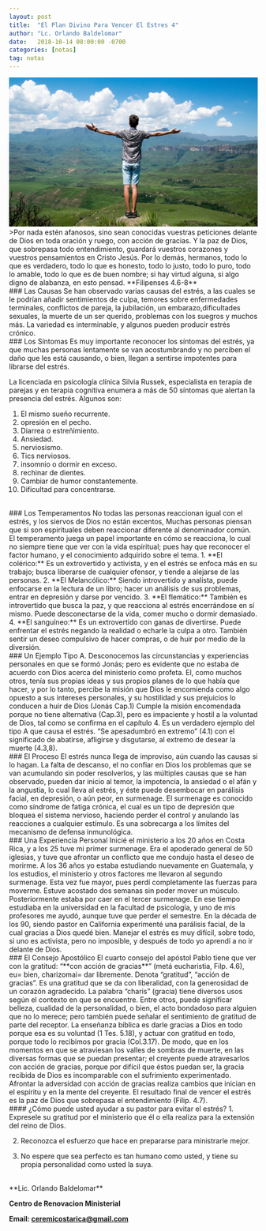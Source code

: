 ```yaml
---
layout: post
title:  "El Plan Divino Para Vencer El Estres 4"
author: "Lc. Orlando Baldelomar"
date:   2018-10-14 08:00:00 -0700
categories: [notas]
tag: notas
---
```

<img src="/assets/img/stress.jpeg" class="img-fluid" alt="Responsive image">

<br>
>Por nada estén afanosos, sino sean conocidas vuestras peticiones delante de Dios en toda oración y ruego, con acción  de gracias.  Y la paz de Dios, que sobrepasa todo entendimiento, guardará  vuestros corazones y vuestros pensamientos en Cristo Jesús.   Por lo demás, hermanos, todo lo que es verdadero, todo lo que es honesto, todo lo justo, todo lo puro, todo lo amable, todo lo que es de buen nombre; si hay virtud alguna, si algo digno de alabanza, en esto pensad.
**Filipenses 4.6-8**


<br>
### Las Causas
Se han observado varias causas del estrés, a las cuales se le podrían añadir sentimientos de culpa, temores sobre enfermedades terminales, conflictos de pareja, la jubilación, un embarazo,dificultades sexuales, la muerte de un ser querido, problemas con los suegros y muchos más.  La variedad es interminable, y algunos pueden producir estrés crónico. 

<br>
### Los Síntomas
Es muy importante reconocer los síntomas del estrés, ya que muchas personas lentamente se van acostumbrando y no perciben el daño que les está causando, o bien, llegan a sentirse impotentes para librarse del estrés.

La licenciada en psicología clínica Silvia Russek, especialista en terapia de parejas y en terapia cognitiva  enumera a  más de 50 síntomas que alertan la presencia del estrés. Algunos son:

1. El mismo sueño recurrente. 
2. opresión en el pecho.  
3.  Diarrea o estreñimiento.  
4.  Ansiedad.   
5.  nerviosismo.  
6.  Tics nerviosos.  
7.  insomnio o dormir en exceso.  
8.  rechinar de dientes.  
9. Cambiar de humor constantemente.  
10.  Dificultad para concentrarse.


<br>
### Los Temperamentos
No todas las personas reaccionan igual con el estrés, y los siervos de Dios no están excentos,  Muchas personas piensan que si son espirituales deben reaccionar diferente al denominador común.  El temperamento juega un papel importante en cómo se reacciona, lo cual no siempre tiene que ver con la vida espiritual; pues hay que reconocer el factor humano, y el conocimiento adquirido sobre el tema. 
1. **El colérico:** Es un extrovertido y activista, y en el estrés se enfoca más en su trabajo; busca liberarse de cualquier ofensor, y tiende a alejarse de las personas. 
2. **El Melancólico:** Siendo introvertido y analista, puede enfocarse en la lectura de un libro; hacer un análisis de sus problemas, entrar en depresión y darse por vencido.
3. **El flemático:**  También es introvertido que busca la paz, y que reacciona al estrés encerrándose en sí mismo. Puede desconectarse de la vida, comer mucho o dormir demasiado.
4. **El sanguíneo:**  Es un extrovertido con ganas de divertirse.  Puede enfrentar el estrés negando la realidad o echarle la culpa a otro. También sentir un deseo compulsivo de hacer compras, o de huir por medio de la diversión.

<br>
### Un Ejemplo Tipo A.
Desconocemos las circunstancias y experiencias personales en que se formó Jonás; pero es evidente que no estaba de acuerdo con Dios acerca del ministerio como profeta. El, como muchos otros, tenía sus propias ideas y sus propios planes de lo que había que hacer, y por lo tanto, percibe la misión que Dios le encomienda como algo opuesto a sus intereses personales, y su hostilidad y sus prejuicios lo conducen a huir de Dios (Jonás Cap.1) Cumple la misión encomendada porque no tiene alternativa (Cap.3), pero es impaciente y hostil a la voluntad de Dios, tal como se confirma en el capítulo 4. Es un verdadero ejemplo del tipo A que causa el estrés. “Se apesadumbró en extremo” (4.1) con el significado de abatirse, afligirse y disgutarse, al extremo de desear la muerte (4.3,8).

<br>
### El Proceso
El estrés nunca llega de improviso, aún cuando las causas si lo hagan. La falta de descanso, el no confiar en Dios los problemas que se van acumulando sin poder resolverlos, y las múltiples causas que se han observado, pueden dar inicio al temor, la impotencia, la ansiedad o el afán y la angustia, lo cual lleva al estrés, y éste puede desembocar en parálisis facial, en depresión, o aún peor, en surmenage. El surmenage es conocido como síndrome de fatiga crónica, el cual es un tipo de depresión que bloquea el sistema nervioso, haciendo perder el control y anulando las reacciones a cualquier estímulo. Es una sobrecarga a los límites del mecanismo de defensa inmunológica.


<br>
### Una Experiencia Personal
Inicié el ministerio a los 20 años en Costa Rica, y a los 25 tuve mi primer surmenage. Era el apoderado general de 50 iglesias, y tuve que afrontar un conflicto que me condujo hasta el deseo de morirme. A los 36 años yo estaba estudiando nuevamente en Guatemala, y los estudios, el ministerio y otros factores me llevaron al segundo surmenage. Esta vez fue mayor, pues perdí completamente las fuerzas para moverme. Estuve acostado dos semanas sin poder mover un músculo. Posteriormente estaba por caer en el tercer surmenage. En ese tiempo estudiaba en la universidad en la facultad de psicología, y uno de mis profesores me ayudó, aunque tuve que perder el semestre. En la década de los 90, siendo pastor en California experimenté una parálisis facial, de la cual gracias a Dios quedé bien. Manejar el estrés es muy difícil, sobre todo, si uno es activista,  pero no imposible, y después de todo yo aprendí a no ir delante de Dios.

<br>
### El Consejo Apostólico
El cuarto consejo del apóstol Pablo tiene que ver con la gratitud: “**con acción de gracias**”  (metá eucharistia, Filp. 4.6), eu= bien, charizomai= dar libremente. Denota “gratitud”, “acción de gracias”. Es una gratitud que se da con liberalidad, con la generosidad de un corazón agradecido. La palabra “charis” (gracia) tiene diversos usos según el contexto en que se encuentre. Entre otros, puede significar belleza, cualidad de la personalidad, o bien, el acto bondadoso  para alguien que no lo merece; pero también puede señalar el sentimiento de gratitud de parte del receptor. La enseñanza bíblica es darle gracias a Dios en todo porque esa es su voluntad (1 Tes. 5.18), y actuar con gratitud en todo, porque todo lo recibimos por gracia (Col.3.17). De modo, que en los momentos en que se atraviesan los valles de sombras de muerte, en las diversas formas que se puedan presentar; el creyente puede atravesarlos con acción de gracias, porque por difícil que éstos puedan ser, la gracia recibida  de Dios es incomparable con el sufrimiento experimentado. Afrontar la adversidad con acción de gracias realiza cambios que inician en el espíritu y en la mente del creyente. El resultado final de vencer el estrés es la paz de Dios que sobrepasa el entendimiento (Filip. 4.7).



<br>
#### ¿Cómo puede usted  ayudar a su pastor para evitar el estrés?
1. Expresele su gratitud por el ministerio que él o ella realiza para la extensión del reino de Dios.

2. Reconozca el esfuerzo que hace en  prepararse para ministrarle mejor.

3. No espere que sea perfecto es tan humano como usted, y tiene su propia personalidad como usted la suya.


<br>
**Lic. Orlando Baldelomar**

**Centro de Renovacion Ministerial**

**Email: ceremicostarica@gmail.com**
